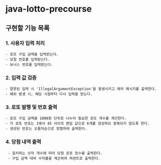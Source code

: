# java-lotto-precourse

## 구현할 기능 목록

### 1. 사용자 입력 처리
    - 로또 구입 금액을 입력받는다.
    - 당첨 번호를 입력받는다.
    - 보너스 번호를 입력받는다.

### 2. 입력 값 검증
    - 잘못된 입력 시 'IllegalArgumentException'을 발생시키고 에러 메시지를 출력한다.
    - 예외 발생 시, 해당 시점부터 다시 입력을 받는다.

### 3. 로또 발행 및 번호 출력
    - 로또 구입 금액을 1000원 단위로 나누어 필요한 로또 개수를 계산한다.
    - 각 로또 번호는 1에서 45 사이의 랜덤 값으로 6개를 생성하되 중복되지 않도록 한다.
    - 생성된 번호는 오름차순으로 정렬하여 출력한다.

### 4. 당첨 내역 출력
     - 일치하는 숫자 개수에 따라 당첨 로또 장수를 출력한다.
     - 구입 금액 대비 수익률을 계산하여 퍼센트로 출력한다.

